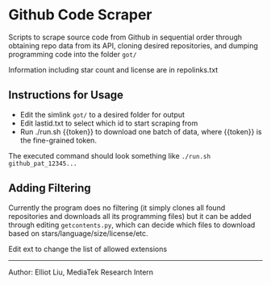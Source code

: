 # Github Code Scraper

Scripts to scrape source code from Github in sequential order through obtaining repo data from its API, cloning desired repositories, and dumping programming code into the folder ```got/```

Information including star count and license are in repolinks.txt

## Instructions for Usage

+ Edit the simlink ```got/``` to a desired folder for output
+ Edit lastid.txt to select which id to start scraping from
+ Run ./run.sh {{token}} to download one batch of data, where {{token}} is the fine-grained token.

The executed command should look something like 
```./run.sh github_pat_12345...```

## Adding Filtering

Currently the program does no filtering (it simply clones all found repositories and downloads all its programming files) but it can be added through editing ```getcontents.py```, which can decide which files to download based on stars/language/size/license/etc. 


Edit ext to change the list of allowed extensions

---

Author: Elliot Liu, MediaTek Research Intern
